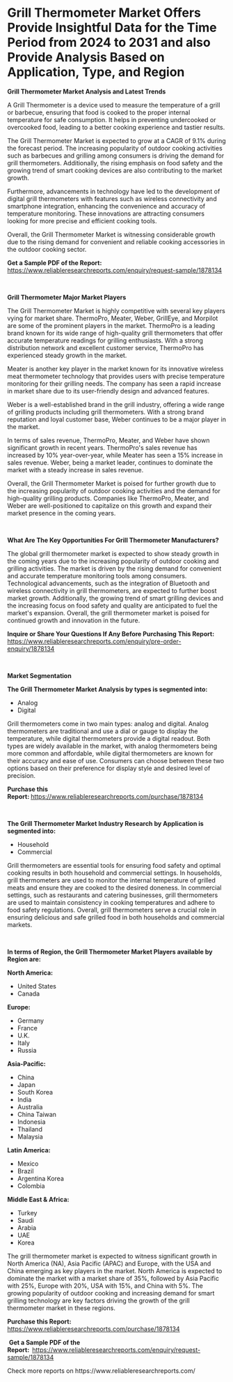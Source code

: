 <p><h1>Grill Thermometer Market Offers Provide Insightful Data for the Time Period from 2024 to 2031 and also Provide Analysis Based on Application, Type, and Region</h1></p><p><strong>Grill Thermometer Market Analysis and Latest Trends</strong></p>
<p><p>A Grill Thermometer is a device used to measure the temperature of a grill or barbecue, ensuring that food is cooked to the proper internal temperature for safe consumption. It helps in preventing undercooked or overcooked food, leading to a better cooking experience and tastier results.</p><p>The Grill Thermometer Market is expected to grow at a CAGR of 9.1% during the forecast period. The increasing popularity of outdoor cooking activities such as barbecues and grilling among consumers is driving the demand for grill thermometers. Additionally, the rising emphasis on food safety and the growing trend of smart cooking devices are also contributing to the market growth.</p><p>Furthermore, advancements in technology have led to the development of digital grill thermometers with features such as wireless connectivity and smartphone integration, enhancing the convenience and accuracy of temperature monitoring. These innovations are attracting consumers looking for more precise and efficient cooking tools.</p><p>Overall, the Grill Thermometer Market is witnessing considerable growth due to the rising demand for convenient and reliable cooking accessories in the outdoor cooking sector.</p></p>
<p><strong>Get a Sample PDF of the Report:&nbsp;</strong> <a href="https://www.reliableresearchreports.com/enquiry/request-sample/1878134">https://www.reliableresearchreports.com/enquiry/request-sample/1878134</a></p>
<p>&nbsp;</p>
<p><strong>Grill Thermometer Major Market Players</strong></p>
<p><p>The Grill Thermometer Market is highly competitive with several key players vying for market share. ThermoPro, Meater, Weber, GrillEye, and Morpilot are some of the prominent players in the market. ThermoPro is a leading brand known for its wide range of high-quality grill thermometers that offer accurate temperature readings for grilling enthusiasts. With a strong distribution network and excellent customer service, ThermoPro has experienced steady growth in the market.</p><p>Meater is another key player in the market known for its innovative wireless meat thermometer technology that provides users with precise temperature monitoring for their grilling needs. The company has seen a rapid increase in market share due to its user-friendly design and advanced features.</p><p>Weber is a well-established brand in the grill industry, offering a wide range of grilling products including grill thermometers. With a strong brand reputation and loyal customer base, Weber continues to be a major player in the market.</p><p>In terms of sales revenue, ThermoPro, Meater, and Weber have shown significant growth in recent years. ThermoPro's sales revenue has increased by 10% year-over-year, while Meater has seen a 15% increase in sales revenue. Weber, being a market leader, continues to dominate the market with a steady increase in sales revenue.</p><p>Overall, the Grill Thermometer Market is poised for further growth due to the increasing popularity of outdoor cooking activities and the demand for high-quality grilling products. Companies like ThermoPro, Meater, and Weber are well-positioned to capitalize on this growth and expand their market presence in the coming years.</p></p>
<p>&nbsp;</p>
<p><strong>What Are The Key Opportunities For Grill Thermometer Manufacturers?</strong></p>
<p><p>The global grill thermometer market is expected to show steady growth in the coming years due to the increasing popularity of outdoor cooking and grilling activities. The market is driven by the rising demand for convenient and accurate temperature monitoring tools among consumers. Technological advancements, such as the integration of Bluetooth and wireless connectivity in grill thermometers, are expected to further boost market growth. Additionally, the growing trend of smart grilling devices and the increasing focus on food safety and quality are anticipated to fuel the market's expansion. Overall, the grill thermometer market is poised for continued growth and innovation in the future.</p></p>
<p><strong>Inquire or Share Your Questions If Any Before Purchasing This Report:</strong> <a href="https://www.reliableresearchreports.com/enquiry/pre-order-enquiry/1878134">https://www.reliableresearchreports.com/enquiry/pre-order-enquiry/1878134</a></p>
<p>&nbsp;</p>
<p><strong>Market Segmentation</strong></p>
<p><strong>The Grill Thermometer Market Analysis by types is segmented into:</strong></p>
<p><ul><li>Analog</li><li>Digital</li></ul></p>
<p><p>Grill thermometers come in two main types: analog and digital. Analog thermometers are traditional and use a dial or gauge to display the temperature, while digital thermometers provide a digital readout. Both types are widely available in the market, with analog thermometers being more common and affordable, while digital thermometers are known for their accuracy and ease of use. Consumers can choose between these two options based on their preference for display style and desired level of precision.</p></p>
<p><strong>Purchase this Report:&nbsp;</strong><a href="https://www.reliableresearchreports.com/purchase/1878134">https://www.reliableresearchreports.com/purchase/1878134</a></p>
<p>&nbsp;</p>
<p><strong>The Grill Thermometer Market Industry Research by Application is segmented into:</strong></p>
<p><ul><li>Household</li><li>Commercial</li></ul></p>
<p><p>Grill thermometers are essential tools for ensuring food safety and optimal cooking results in both household and commercial settings. In households, grill thermometers are used to monitor the internal temperature of grilled meats and ensure they are cooked to the desired doneness. In commercial settings, such as restaurants and catering businesses, grill thermometers are used to maintain consistency in cooking temperatures and adhere to food safety regulations. Overall, grill thermometers serve a crucial role in ensuring delicious and safe grilled food in both households and commercial markets.</p></p>
<p>&nbsp;</p>
<p><strong>In terms of Region, the Grill Thermometer Market Players available by Region are:</strong></p>
<p>
    <p> <strong> North America: </strong>
        <ul>
            <li>United States</li>
            <li>Canada</li>
        </ul>
        </p> 
    <p> <strong> Europe: </strong>
        <ul>
            <li>Germany</li>
            <li>France</li>
            <li>U.K.</li>
            <li>Italy</li>
            <li>Russia</li>
        </ul>
        </p> 
    <p> <strong> Asia-Pacific: </strong>
        <ul>
            <li>China</li>
            <li>Japan</li>
            <li>South Korea</li>
            <li>India</li>
            <li>Australia</li>
            <li>China Taiwan</li>
            <li>Indonesia</li>
            <li>Thailand</li>
            <li>Malaysia</li>
        </ul>
        </p> 
    <p> <strong> Latin America: </strong>
        <ul>
            <li>Mexico</li>
            <li>Brazil</li>
            <li>Argentina Korea</li>
            <li>Colombia</li>
        </ul>
        </p> 
    <p> <strong> Middle East & Africa: </strong>
        <ul>
            <li>Turkey</li>
            <li>Saudi</li>
            <li>Arabia</li>
            <li>UAE</li>
            <li>Korea</li>
        </ul>
    </p>
    </p>
<p><p>The grill thermometer market is expected to witness significant growth in North America (NA), Asia Pacific (APAC) and Europe, with the USA and China emerging as key players in the market. North America is expected to dominate the market with a market share of 35%, followed by Asia Pacific with 25%, Europe with 20%, USA with 15%, and China with 5%. The growing popularity of outdoor cooking and increasing demand for smart grilling technology are key factors driving the growth of the grill thermometer market in these regions.</p></p>
<p><strong>Purchase this Report: </strong><a href="https://www.reliableresearchreports.com/purchase/1878134">https://www.reliableresearchreports.com/purchase/1878134</a></p>
<p>&nbsp;<strong>Get a Sample PDF of the Report:&nbsp;&nbsp;</strong><a href="https://www.reliableresearchreports.com/enquiry/request-sample/1878134">https://www.reliableresearchreports.com/enquiry/request-sample/1878134</a></p>
<p><strong></strong></p>
<p>Check more reports on https://www.reliableresearchreports.com/</p>